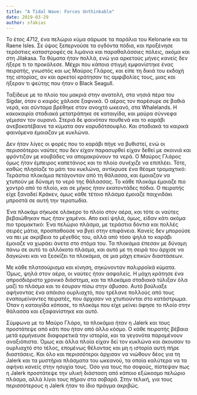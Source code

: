 ```yaml
---
title: "A Tidal Wave: Forces Unthinkable"
date: 2019-03-29
author: sfakias
---
```


Το έτος 4712, ένα πελώριο κύμα σάρωσε τα παράλια του Kelonarie και τα Raene
Isles. Σε ύψος ξεπερνούσε τα ογδόντα πόδια, και προξένησε τεράστιες
καταστροφές σε λιμάνια και παραθαλάσσιες πόλεις, ακόμα και στη Jilakasa. Τα
θύματα ήταν πολλά, ενώ για αρκετούς μήνες κανείς δεν ήξερε τι το προκάλεσε.
Μέχρι που κάποια στιγμή εμφανίστηκε ένας πειρατής, γνωστός και ως Μαύρος
Γλάρος, και είπε τη δικιά του εκδοχή της ιστορίας, αν και αρκετοί κράτησαν τις
αμφιβολίες τους, μιας και ήξεραν τι ψεύτης που ήταν ο Black Seagull.



Ταξίδευε με το πλοίο του μακριά στην ανατολή, στα νησιά πέρα του Sigdar, όταν
ο καιρός χάλασε ξαφνικά. Ο αέρας τον παρέσυρε σε βαθιά νερά, και σύντομα
βρέθηκε στον ανοιχτό ωκεανό, στα Whalelands. Η κακοκαιρία σταδιακά μετατράπηκε
σε καταιγίδα, και μαύρα σύννεφα γέμισαν τον ουρανό. Στεριά δε φαινόταν πουθενά
και το καράβι ανεβοκατέβαινε τα κύματα σαν καρυδότσουφλο. Και σταδιακά τα
καιρικά φαινόμενα έμοιαζαν με κυκλώνα.



Δεν ήταν λίγες οι φορές που το καράβι πήγε να βυθιστεί, ενώ οι περισσότεροι
ναύτες που δεν είχαν παρασυρθεί είχαν δεθεί με σκοινιά και φρόντιζαν με
κουβάδες να απομακρύνουν τα νερά. Ο Μαύρος Γλάρος όμως ήταν έμπειρος
καπετάνιος και το πλοίο συνέχιζε να επιπλέει. Τότε, καθώς πλησίαζε το μάτι του
κυκλώνα, αντίκρυσε ένα θέαμα τρομαχτικό: Τεράστια πλοκάμια πετάγονταν από τη
θάλασσα, και έμοιαζαν να χτυπούν με δύναμη το νερό της θάλασσας. Το κάθε
πλοκάμι έμοιαζε πιο χοντρό από το πλοίο, και σε μήκος ήταν εκατοντάδες πόδια.
Ο πειρατής είχε ξαναδεί Κράκεν, όμως κάθε τέτοιο πλάσμα έμοιαζε παιχνιδάκι
μπροστά σε αυτή την τερατωδία.



Ένα πλοκάμι σήκωσε ολάκερο το πλοίο στον αέρα, και τότε οι ναύτες βεβαιώθηκαν
πως ήταν χαμένοι. Απο εκεί ψηλά, όμως, είδαν κάτι ακόμα πιο τρομακτικό: Ένα
πελώριο πλάσμα, με τεράστια δόντια και πολλές σειρές μάτια, προσπαθούσε να
βγεί στην επιφάνεια. Κανείς δεν μπορούσε να πει με ακρίβεια το μέγεθός του,
αλλά από τόσο ψηλά το καράβι έμοιαζε να χωράει άνετα στο στόμα του. Τα
πλοκάμια έπεσαν με δύναμη πάνω σε αυτό το αλλόκοτο πλάσμα, και αυτό με τη
σειρά του άρχισε να δαγκώνει και να ξεσκίζει τα πλοκάμια, σε μια μάχη επικών
διαστάσεων.



Με κάθε πλατσούρισμα και κίνηση, σηκώνονταν παλιρροϊκά κύματα. Όμως, ψηλά στον
αέρα, οι ναύτες ήταν ασφαλείς. Η μάχη κράτησε ένα απροσδιόριστο χρονικό
διάστημα, και τα πλοκάμια σταδιακά τύλιξαν όλα μαζί το πλάσμα και το έσυραν
πίσω στην άβυσσο. Αυτό βούλιαξε αφήνοντας ένα απάισιο ουρλιαχτό, που τρέλανε
πολλούς από τους εναπομείναντες πειρατές, που άρχισαν να χτυπιούνται στο
κατάστρωμα. Όταν η καταιγίδα κόπασε, το πλοκάμι που είχε μείνει άφησε το πλοίο
στην θάλασσα και εξαφανίστηκε και αυτό.



Σύμφωνα με το Μαύρο Γλάρο, τα πλοκάμια ήταν η Jalerk και τους προστάτεψε από
κάτι που ήταν από άλλο κόσμο. Ο κάθε πειρατής βέβαια μετά ερμήνευσε
διαφορετικά την ιστορία, και τα γεγονότα παραμένουν αναξιόπιστα. Όμως και άλλα
πλοία είχαν δεί τον κυκλώνα και άκουσαν το ουρλιαχτό στο τέλος, επομένως
θέλοντας και μη η ιστορία αυτή πήρε διαστάσεις. Και όλο και περισσότεροι
άρχισαν να νιώθουν δέος για τη Jalerk και τα μυστήρια πλάσματα του ωκεανού, τα
οποία καλύτερα να τα αφήνει κανείς στην ησυχία τους. Όσο για τους πιο σοφούς,
πίστεψαν πως η Jalerk προστάτεψε την υλική διάσταση από κάποιο εξώκοσμο
πελώριο πλάσμα, αλλά λίγοι τους πήραν στα σοβαρά. Στην τελική, για τους
περισσότερους η Jalerk ήταν το ίδιο πράγμα ακριβώς.

